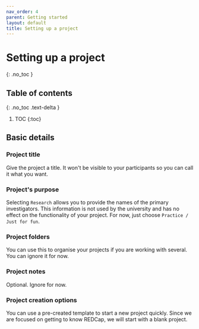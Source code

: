```yaml
---
nav_order: 4
parent: Getting started
layout: default
title: Setting up a project
---
```


# Setting up a project
{: .no_toc }

## Table of contents
{: .no_toc .text-delta }

1. TOC
{:toc}

## Basic details

### Project title

Give the project a title. It won't be visible to your participants so you can call it what you want. 

### Project's purpose

Selecting `Research` allows you to provide the names of the primary investigators. This information is not used by the university and has no effect on the functionality of your project. For now, just choose `Practice / Just for fun`.

### Project folders

You can use this to organise your projects if you are working with several. You can ignore it for now.

### Project notes

Optional. Ignore for now.

### Project creation options

You can use a pre-created template to start a new project quickly. Since we are focused on getting to know REDCap, we will start with a blank project.